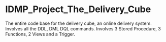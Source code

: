 # IDMP_Project_The_Delivery_Cube
The entire code base for the delivery cube, an online delivery system. Involves all the DDL, DML DQL commands. Involves 3 Stored Procedure, 3 Functions, 2 Views and a Trigger.
